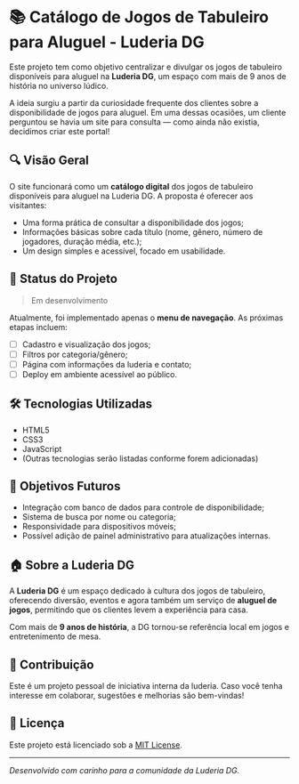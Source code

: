 # 📚 Catálogo de Jogos de Tabuleiro para Aluguel - Luderia DG

Este projeto tem como objetivo centralizar e divulgar os jogos de tabuleiro disponíveis para aluguel na **Luderia DG**, um espaço com mais de 9 anos de história no universo lúdico.

A ideia surgiu a partir da curiosidade frequente dos clientes sobre a disponibilidade de jogos para aluguel. Em uma dessas ocasiões, um cliente perguntou se havia um site para consulta — como ainda não existia, decidimos criar este portal!

## 🔍 Visão Geral

O site funcionará como um **catálogo digital** dos jogos de tabuleiro disponíveis para aluguel na Luderia DG. A proposta é oferecer aos visitantes:

- Uma forma prática de consultar a disponibilidade dos jogos;
- Informações básicas sobre cada título (nome, gênero, número de jogadores, duração média, etc.);
- Um design simples e acessível, focado em usabilidade.

## 🚧 Status do Projeto

> Em desenvolvimento

Atualmente, foi implementado apenas o **menu de navegação**. As próximas etapas incluem:

- [ ] Cadastro e visualização dos jogos;
- [ ] Filtros por categoria/gênero;
- [ ] Página com informações da luderia e contato;
- [ ] Deploy em ambiente acessível ao público.

## 🛠️ Tecnologias Utilizadas

- HTML5
- CSS3
- JavaScript
- (Outras tecnologias serão listadas conforme forem adicionadas)

## 🧭 Objetivos Futuros

- Integração com banco de dados para controle de disponibilidade;
- Sistema de busca por nome ou categoria;
- Responsividade para dispositivos móveis;
- Possível adição de painel administrativo para atualizações internas.

## 🏠 Sobre a Luderia DG

A **Luderia DG** é um espaço dedicado à cultura dos jogos de tabuleiro, oferecendo diversão, eventos e agora também um serviço de **aluguel de jogos**, permitindo que os clientes levem a experiência para casa.

Com mais de **9 anos de história**, a DG tornou-se referência local em jogos e entretenimento de mesa.

## 🤝 Contribuição

Este é um projeto pessoal de iniciativa interna da luderia. Caso você tenha interesse em colaborar, sugestões e melhorias são bem-vindas!

## 📄 Licença

Este projeto está licenciado sob a [MIT License](LICENSE).

---

*Desenvolvido com carinho para a comunidade da Luderia DG.*
